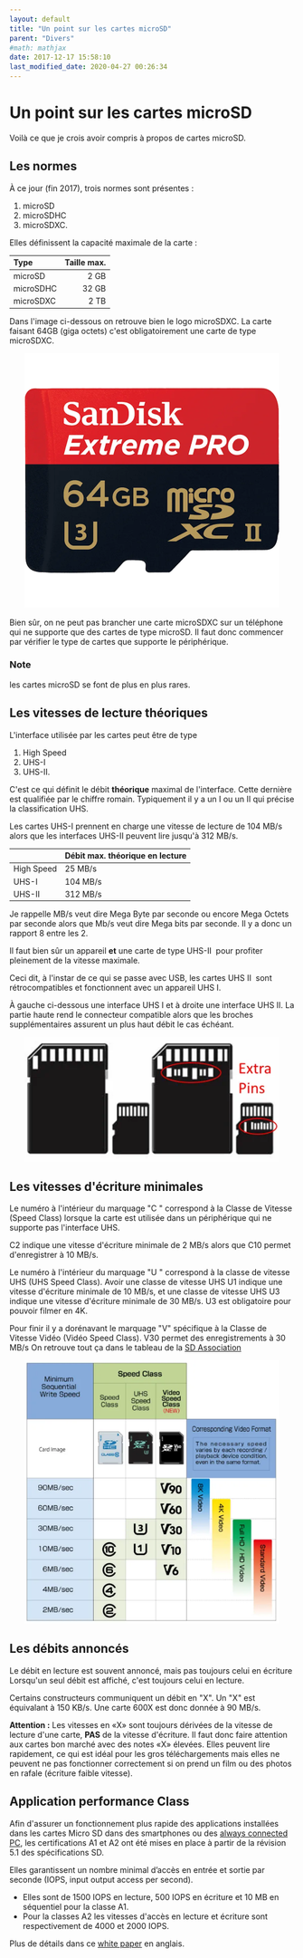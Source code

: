 ```yaml
---
layout: default
title: "Un point sur les cartes microSD"
parent: "Divers"
#math: mathjax
date: 2017-12-17 15:58:10
last_modified_date: 2020-04-27 00:26:34
---
```


# Un point sur les cartes microSD

Voilà ce que je crois avoir compris à propos de cartes microSD.

## Les normes

À ce jour (fin 2017), trois normes sont présentes : 
1. microSD
1. microSDHC 
1. microSDXC.

Elles définissent la capacité maximale de la carte :

| Type      | Taille max. |
|:--------- | -----------:|
| microSD   |  2 GB       |
| microSDHC | 32 GB       |
| microSDXC |  2 TB       |

Dans l'image ci-dessous on retrouve bien le logo microSDXC. La carte faisant 64GB (giga octets) c'est obligatoirement une carte de type microSDXC.

<div align="center">
<img src="./assets/ExtremePRO_microSDHC-II_U3_64GB.webp" alt="" width="450" loading="lazy"/>
</div>


Bien sûr, on ne peut pas brancher une carte microSDXC sur un téléphone qui ne supporte que des cartes de type microSD. Il faut donc commencer par vérifier le type de cartes que supporte le périphérique. 

### Note
les cartes microSD se font de plus en plus rares.




## Les vitesses de lecture théoriques

L'interface utilisée par les cartes peut être de type 
1. High Speed
1. UHS-I 
1. UHS-II. 

C'est ce qui définit le débit **théorique** maximal de l'interface. Cette dernière est qualifiée par le chiffre romain. Typiquement il y a un I ou un II qui précise la classification UHS. 

Les cartes UHS-I prennent en charge une vitesse de lecture de 104 MB/s alors que les interfaces UHS-II peuvent lire jusqu'à 312 MB/s.

|            | Débit max. théorique en lecture |
| ---------- | ------------------------------- |
| High Speed | 25 MB/s                         |
| UHS-I      | 104 MB/s                        |
| UHS-II     | 312 MB/s                        |

Je rappelle MB/s veut dire Mega Byte par seconde ou encore Mega Octets par seconde alors que Mb/s veut dire Mega bits par seconde. Il y a donc un rapport 8 entre les 2.

Il faut bien sûr un appareil **et** une carte de type UHS-II  pour profiter pleinement de la vitesse maximale. 

Ceci dit, à l'instar de ce qui se passe avec USB, les cartes UHS II  sont rétrocompatibles et fonctionnent avec un appareil UHS I.

À gauche ci-dessous une interface UHS I et à droite une interface UHS II. La partie haute rend le connecteur compatible alors que les broches supplémentaires assurent un plus haut débit le cas échéant.


<div align="center">
<img src="./assets/pinout.webp" alt="" width="450" loading="lazy"/>
</div>



## Les vitesses d'écriture minimales

Le numéro à l'intérieur du marquage "C " correspond à la Classe de Vitesse (Speed Class) lorsque la carte est utilisée dans un périphérique qui ne supporte pas l'interface UHS. 

C2 indique une vitesse d'écriture minimale de 2 MB/s alors que C10 permet d'enregistrer à 10 MB/s.

Le numéro à l'intérieur du marquage "U " correspond à la classe de vitesse UHS (UHS Speed Class). Avoir une classe de vitesse UHS U1 indique une vitesse d'écriture minimale de 10 MB/s, et une classe de vitesse UHS U3 indique une vitesse d'écriture minimale de 30 MB/s. U3 est obligatoire pour pouvoir filmer en 4K.

Pour finir il y a dorénavant le marquage "V" spécifique à la Classe de Vitesse Vidéo (Vidéo Speed Class). V30 permet des enregistrements à 30 MB/s
On retrouve tout ça dans le tableau de la [SD Association](https://www.sdcard.org/index.html)


<div align="center">
<img src="./assets/SD-Speed-Class.webp" alt="" width="450" loading="lazy"/>
</div>





## Les débits annoncés

Le débit en lecture est souvent annoncé, mais pas toujours celui en écriture Lorsqu'un seul débit est affiché, c'est toujours celui en lecture.

Certains constructeurs communiquent un débit en "X". Un "X" est équivalant à 150 KB/s. Une carte 600X est donc donnée à 90 MB/s.

**Attention :** Les vitesses en «X» sont toujours dérivées de la vitesse de lecture d'une carte, **PAS** de la vitesse d'écriture. Il faut donc faire attention aux cartes bon marché avec des notes «X» élevées. Elles peuvent lire rapidement, ce qui est idéal pour les gros téléchargements mais elles ne peuvent ne pas fonctionner correctement si on prend un film ou des photos en rafale (écriture faible vitesse).





## Application performance Class

Afin d'assurer un fonctionnement plus rapide des applications installées dans les cartes Micro SD dans des smartphones ou des [always connected PC](https://youtu.be/Rd7R9G1An3s), les certifications A1 et A2 ont été mises en place à partir de la révision 5.1 des spécifications SD. 

Elles garantissent un nombre minimal d’accès en entrée et sortie par seconde (IOPS, input output access per second). 
* Elles sont de 1500 IOPS en lecture, 500 IOPS en écriture et 10 MB en séquentiel pour la classe A1. 
* Pour la classes A2 les vitesses d'accès en lecture et écriture sont respectivement de 4000 et 2000 IOPS. 

Plus de détails dans ce [white paper](https://www.google.com/url?q=https://www.sdcard.org/downloads/pls/latest_whitepapers/Application_Peformance_Class_White_Paper.pdf&sa=U&ved=0ahUKEwjNveO6n5HYAhVDYVAKHZSTBCUQFggHMAE&client=internal-uds-cse&cx=016669442993988930814:vtyt4shdoyi&usg=AOvVaw1cnWsDVHN3JIDL8-LZKlUb) en anglais.